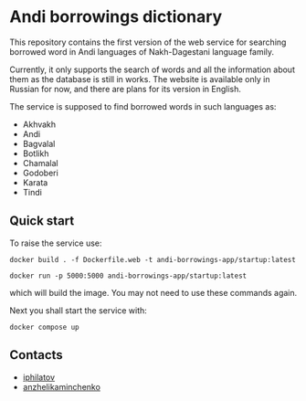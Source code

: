 # Andi borrowings dictionary

This repository contains the first version of the web service for searching borrowed word in Andi languages of Nakh-Dagestani language family.

Currently, it only supports the search of words and all the information about them as the database is still in works. The website is available only in Russian for now, and there are plans for its version in English.

The service is supposed to find borrowed words in such languages as:

- Akhvakh
- Andi
- Bagvalal
- Botlikh
- Chamalal
- Godoberi
- Karata
- Tindi

## Quick start

To raise the service use:

`docker build . -f Dockerfile.web -t andi-borrowings-app/startup:latest`

`docker run -p 5000:5000 andi-borrowings-app/startup:latest`

which will build the image. You may not need to use these commands again.

Next you shall start the service with:

`docker compose up`

## Contacts

- [iphilatov](https://github.com/iphilatov)
- [anzhelikaminchenko](https://github.com/anzhelikaminchenko)
